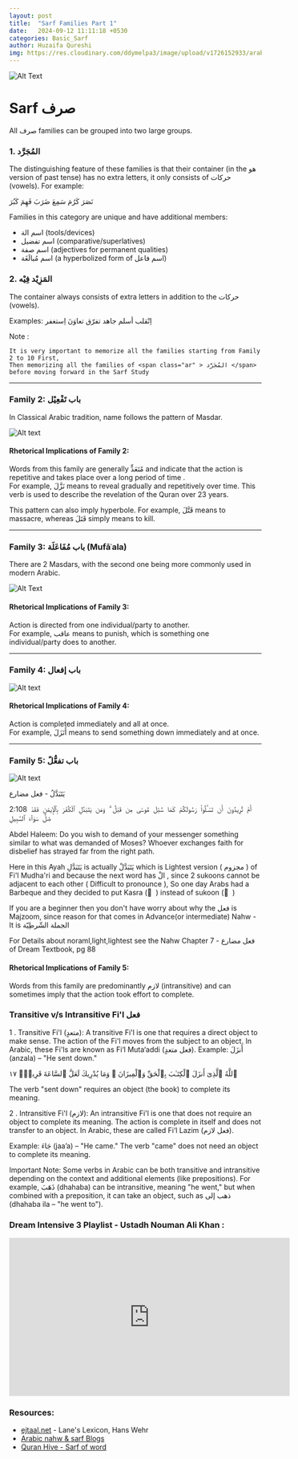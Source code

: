 ```yaml
---
layout: post
title:  "Sarf Families Part 1"
date:   2024-09-12 11:11:18 +0530
categories: Basic_Sarf
author: Huzaifa Qureshi
img: https://res.cloudinary.com/ddymelpa3/image/upload/v1726152933/arabic%20blogs/sarf%20part%201/qo0dxkwvgpmbj9vxbvh8.png
---
```


![Alt Text](https://res.cloudinary.com/ddymelpa3/image/upload/v1726152933/arabic%20blogs/sarf%20part%201/qo0dxkwvgpmbj9vxbvh8.png "main")


# Sarf <span class="ar text-2xl" >صرف</span> 


All <span class="ar text-2xl" > صرف  </span>families can be grouped into two large groups.

### 1. <span class="ar text-4xl" > المُجَرَّد </span> 
The distinguishing feature of these families is that their container (in the هو version of past tense) has no extra letters, it only consists of حركات (vowels). For example: 

<span class="ar xl">
نَصَرَ   كَرُمَ  سَمِعَ    ضَرَبَ   فَهِمَ   كَبُرَ  
</span>


Families in this category are unique and have additional members:  
- <span class="ar xl"> اسم الة </span>(tools/devices)  
- <span class="ar xl">  اسم تفضيل </span>(comparative/superlatives)  
- <span class="ar xl">  اسم صفة </span>(adjectives for permanent qualities)  
- <span class="ar xl">  اسم مُبالَغَة </span> (a hyperbolized form of اسم فاعل)

### 2. <span class="ar text-4xl" >  المَزِيْد فِيْه </span>
The container always consists of extra letters in addition to the حركات (vowels).

Examples:
<span class="ar xl">
اِنْقلب  أسلم  جاهد    تفرّق   تعاوَنَ    اِستغفر  
</span>


<div class="note">
    Note :

    It is very important to memorize all the families starting from Family 2 to 10 First,
    Then memorizing all the families of <span class="ar" > المُجَرَّد </span> 
    before moving forward in the Sarf Study
</div>


---

### Family 2: <span class="ar" >  باب تَفْعِيْل  </span>
In Classical Arabic tradition, name follows the pattern of Masdar.

![Alt text](https://res.cloudinary.com/ddymelpa3/image/upload/f_auto,q_auto/v1/arabic%20blogs/sarf%20part%201/d5eeyvsyxtp88hhrwta8 "family 2")

#### Rhetorical Implications of Family 2: 
Words from this family are generally مُتَعَدٍّ and indicate that the action is <span class="hl">repetitive and takes place over a long period of time</span> .  
For example, نَزَّلَ means to reveal gradually and repetitively over time. This verb is used to describe the revelation of the Quran over 23 years.

This pattern can also imply hyperbole. For example, قَتَّلَ means to massacre, whereas قَتَلَ simply means to kill.

---

### <span class="ar">Family 3: باب مُفَاعَلَة (Mufāʿala)</span>
There are 2 Masdars, with the second one being more commonly used in modern Arabic.

![Alt Text]( https://res.cloudinary.com/ddymelpa3/image/upload/f_auto,q_auto/v1/arabic%20blogs/sarf%20part%201/namwegjzjikww9zqegj6 "family 3" )

#### Rhetorical Implications of Family 3:
Action is <span class="hl">directed</span>  from one individual/party to another.  
For example, عاقب means to punish, which is something one individual/party does to another.

---

### Family 4:  <span class="ar" > باب إفعال </span>
![Alt text](https://res.cloudinary.com/ddymelpa3/image/upload/f_auto,q_auto/v1/arabic%20blogs/sarf%20part%201/bqspj3oa8hdldlu8hzkb "family 4")

#### Rhetorical Implications of Family 4:
Action is completed <span class="hl">immediately</span>  and all at once.  
For example, أَنَزَلَ means to send something down immediately and at once.

---

### Family 5: <span class="ar" >  باب تفعُّلً  </span>

![Alt text](https://res.cloudinary.com/ddymelpa3/image/upload/f_auto,q_auto/v1/arabic%20blogs/sarf%20part%201/lkamo0lm1odv3ziuxkyq "family 5")


<span class="hl xl">
 يَتَبَدَّلُ - فعل مضارع
</span>

<p class="q">
2:108 
  أَمْ   تُرِيدُونَ   أَن   تَسْـَٔلُوا۟   رَسُولَكُمْ   كَمَا   سُئِلَ   مُوسَىٰ   مِن   قَبْلُ  ۗ  وَمَن   يَتَبَدَّلِ   ٱلْكُفْرَ   بِٱلْإِيمَٰنِ   فَقَدْ   ضَلَّ   سَوَآءَ   ٱلسَّبِيلِ                                          
</p>

Abdel Haleem: 
    Do you wish to demand of your messenger something similar to what was demanded of  Moses? Whoever <span class="hl">exchanges</span>  faith for disbelief has strayed far from the right path.  

Here in this Ayah يَتَبَدَّلِ is actually يَتَبَدَّلْ which is Lightest version ( مجزوم ) of Fi'l Mudha'ri and because the next word has الْ , since 2 sukoons cannot be adjacent to each other ( Difficult to pronounce ), So one day Arabs had a Barbeque and they decided to put Kasra (  ِ ) instead of sukoon (  ْ )

If you are a beginner then you don't have worry about why the فعل  is Majzoom, since reason for that comes in Advance(or intermediate) Nahw - It is الجملة الشّرطِيّة

For Details about noraml,light,lightest see the Nahw Chapter 7 - فعل مضارع of Dream Textbook, pg 88



#### Rhetorical Implications of Family 5:
Words from this family are predominantly <span class="hl ar"> لازم (intransitive)</span> and can sometimes imply that the action took <span class="hl">effort</span>  to complete.


### Transitive v/s Intransitive Fi'l <span class="ar">فعل</span> 

1 .  Transitive Fi'l (متعدٍ):
A transitive Fi'l is one that requires a direct object to make sense. The action of the Fi'l moves from the subject to an object. In Arabic, these Fi'ls are known as Fi‘l Muta‘addi (فعل متعدٍ).
Example:
أَنزَلَ (anzala) – "He sent down."
<p class="q"> ٱللَّهُ ٱلَّذِىٓ  أَنزَلَ ٱلْكِتَـٰبَ بِٱلْحَقِّ  وَٱلْمِيزَانَ ۗ وَمَا يُدْرِيكَ لَعَلَّ ٱلسَّاعَةَ قَرِيبٌۭ ١٧ </p>
The verb "sent down" requires an object (the book) to complete its meaning.


2 .  Intransitive Fi'l (لازم):
An intransitive Fi'l is one that does not require an object to complete its meaning. The action is complete in itself and does not transfer to an object. In Arabic, these are called Fi‘l Lazim (فعل لازم).

Example:
جَاءَ (jaa’a) – "He came."
The verb "came" does not need an object to complete its meaning.

<p class="note">
Important Note:
Some verbs in Arabic can be both transitive and intransitive depending on the context and additional elements (like prepositions). For example, ذَهَبَ (dhahaba) can be intransitive, meaning "he went," but when combined with a preposition, it can take an object, such as ذهب إلى (dhahaba ila – "he went to").
</p>


### Dream Intensive 3 Playlist - Ustadh Nouman Ali Khan  :

<iframe class="video" width="560" height="315" src="https://www.youtube.com/embed/videoseries?si=s16wETqE0SXAVlMd&amp;list=PLutdSTmJ7bAIpObrMdOUq4tSGzY22rCZI" title="YouTube video player" frameborder="0" allow="accelerometer; autoplay; clipboard-write; encrypted-media; gyroscope; picture-in-picture; web-share" referrerpolicy="strict-origin-when-cross-origin" allowfullscreen></iframe>



### Resources: 
- [ejtaal.net](http://ejtaal.net) - Lane's Lexicon, Hans Wehr
- [Arabic nahw & sarf Blogs](https://thearabicpages.com/)
- [Quran Hive - Sarf of word](https://quranhive.com/surah/)